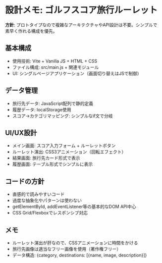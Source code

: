 # 設計メモ: ゴルフスコア旅行ルーレット

**方針**: プロトタイプなので複雑なアーキテクチャやAPI設計は不要。シンプルで素早く作れる構成を優先。

## 基本構成
- 使用技術: Vite + Vanilla JS + HTML + CSS
- ファイル構成: src/main.js + 関連モジュール
- UI: シングルページアプリケーション（画面切り替えはJSで制御）

## データ管理
- 旅行先データ: JavaScript配列で静的定義
- 履歴データ: localStorage使用
- スコア→カテゴリマッピング: シンプルなif文で分岐

## UI/UX設計
- メイン画面: スコア入力フォーム + ルーレットボタン
- ルーレット演出: CSS3アニメーション（回転エフェクト）
- 結果画面: 旅行先カード形式で表示
- 履歴画面: テーブル形式でシンプルに表示

## コードの方針
- 直感的で読みやすいコード
- 過度な抽象化やパターンは使わない
- getElementById, addEventListener等の基本的なDOM API中心
- CSS Grid/Flexboxでレスポンシブ対応

## メモ
- ルーレット演出が肝なので、CSSアニメーションに時間をかける
- 旅行先画像は適当なフリー画像を使用（著作権フリー）
- データ構造: {category, destinations: [{name, image, description}]}